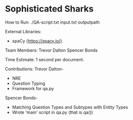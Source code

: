 # Sophisticated Sharks
How to Run:
./QA-script.txt input.txt outputpath

External Libraries:
* spaCy (https://spacy.io/).

Team Members:
Trevor Dalton
Spencer Bonds

Time Estimate:
1 second per document.

Contributions:
Trevor Dalton-
* NRE
* Question Typing
* Framework for qa.py

Spencer Bonds-
* Matching Question Types and Subtypes with Entity Types
* Wrote 'main' script in qa.py (that is qa())